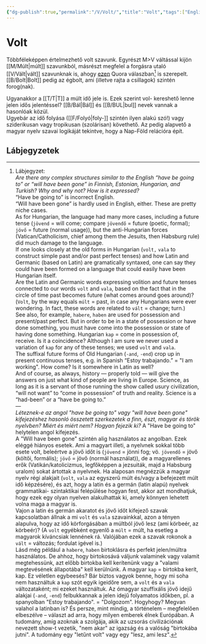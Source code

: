 ```yaml
---
{"dg-publish":true,"permalink":"/V/Volt/","title":"Volt","tags":["Englishtexttranslated"],"created":"2023-10-08T01:51","updated":"2024-10-26T00:49"}
---
```



# Volt

Többféleképpen értelmezhető volt szavunk. Egyrészt M>V váltással kijön [[M/Múlt\|múlt]] szavunkból, másrészt megfelel a forgásra utaló [[V/Vált\|vált]] szavunknak is, ahogy [ezen](https://qr.ae/pKIRyJ) Quora válaszban[^1] is szerepelt.  
[[B/Bolt\|Bolt]] pedig az égbolt, ami (illetve rajta a csillagok) szintén forog(nak).  

Ugyanakkor a [[T/T\|T]] a múlt idő jele is. Ezek szerint vol- kereshető lenne jelen idős jelentéssel? [[B/Bál\|Bál]] és [[B/BUL\|bul]] nevek vannak a hasonlóak közül.  
Ugyebár az idő folyása ([[F/Folyó\|foly-]] szintén ilyen alakú szó!) vagy sziderikusan vagy tropikusan (szolárisan) követhető. Az pedig alapvető a magyar nyelv szavai logikáját tekintve, hogy a Nap-Föld relációra épít.  

## Lábjegyzetek

[^1]: Lábjegyzet:  
*Are there any complex structures similar to the English “have be going to” or “will have been gone” in Finnish, Estonian, Hungarian, and Turkish? Why and why not? How is it expressed?*  
“Have be going to” is incorrect English.  
“Will have been gone” is hardly used in English, either. These are pretty niche cases.  
As for Hungarian, the language had many more cases, including a future tense (`jövend` = will come; compare `jövendő` = future (poetic, formal); `jövő` = future (normal usage)), but the anti-Hungarian forces (Vatican/Catholicism, chief among them the Jesuits, then Habsburg rule) did much damage to the language.  
If one looks closely at the old forms in Hungarian (`volt,` `vala` to construct simple past and/or past perfect tenses) and how Latin and Germanic (based on Latin) are gramatically syntaxed, one can say they could have been formed on a language that could easily have been Hungarian itself.  
Are the Latin and Germanic words expressing volition and future tenses connected to our words `volt` and `vala`, based on the fact that in the circle of time past becomes future (what comes around goes around)?  
(`Volt`, by the way equals `múlt` = past, in case any Hungarians were ever wondering. In fact, these words are related to `vált` = change; turn.)  
See also, for example, `habere`, `haben` are used for possession and present/past perfect. But in order to be in a state of possession or have done something, you must have come into the possession or state of having done something. Hungarian `kap` = come in possession of, receive. Is it a coincidence? Although I am sure we never used a variation of `kap` for any of these tenses; we used `volt` and `vala`.  
The suffixal future forms of Old Hungarian (`-and`, `-end`) crop up in present continuous tenses, e.g. in Spanish “Estoy trabajando.” = "I am working". How come? Is it somewhere in Latin as well?  
And of course, as always, history — properly told — will give the answers on just what kind of people are living in Europe. Science, as long as it is a servant of those running the show called usury civilization, “will not want” to “come in possession” of truth and reality. Science is a “had-been” or a “have be going to.”  
—  
*Léteznek-e az angol "have be going to" vagy "will have been gone" kifejezéshez hasonló összetett szerkezetek a finn, észt, magyar és török nyelvben? Miért és miért nem? Hogyan fejezik ki?*
A "Have be going to" helytelen angol kifejezés.  
A "Will have been gone" szintén alig használatos az angolban. Ezek eléggé hiányos esetek.
Ami a magyart illeti, a nyelvnek sokkal több esete volt, beleértve a jövő időt is (`jövend` = jönni fog; vö. `jövendő` = jövő (költői, formális); `jövő` = jövő (normál használat)), de a magyarellenes erők (Vatikán/katolicizmus, legfőképpen a jezsuiták, majd a Habsburg uralom) sokat ártottak a nyelvnek.
Ha alaposan megnézzük a magyar nyelv régi alakjait (`volt`, `vala` az egyszerű múlt és/vagy a befejezett múlt idő képzésére), és azt, hogy a latin és a germán (latin alapú) nyelvek grammatikai- szintaktikai felépülése hogyan fest, akkor azt mondhatjuk, hogy ezek egy olyan nyelven alakulhattak ki, amely könnyen lehetett volna maga a magyar is.  
Vajon a latin és germán akaratot és jövő időt kifejező szavak kapcsolatban állnak a mi `volt` és `vala` szavainkkal, azon a tényen alapulva, hogy az idő körforgásában a múltból jövő lesz (ami körbeér, az körbeér)?
(A `volt` egyébként egyenlő a `múlt` = múlt, ha esetleg a magyarok kíváncsiak lennének rá. Valójában ezek a szavak rokonok a `vált` = változás; fordulat igével is.)  
Lásd még például a `habere`, `haben` birtoklásra és perfekt jelen/múltra használatos. De ahhoz, hogy birtokosává váljunk valaminek vagy valamit megtehessünk, azt előbb birtokba kell kerítenünk vagy a "valami megtevésének állapotába" kell kerülnünk. A magyar `kap` = birtokba kerít, kap. Ez véletlen egybeesés? Bár biztos vagyok benne, hogy mi soha nem használtuk a `kap` szót egyik igeidőre sem, a `volt` és a `vala` változataként; mi ezeket használtuk.
Az ómagyar szuffixális jövő idejű alakjai (`-and`, `-end`) felbukkannak a jelen idejű folyamatos időkben, pl. a spanyolban "Estoy trabajando". = "Dolgozom". Hogyhogy? Megvan valahol a latinban is?
És persze, mint mindig, a történelem – megfelelően elbeszélve – választ ad arra, hogy milyen emberek élnek Európában. A tudomány, amíg azoknak a szolgája, akik az uzsorás civilizációnak nevezett show-t vezetik, "nem akar" az igazság és a valóság "birtokába jutni". A tudomány egy "letűnt volt" vagy egy "lesz, ami lesz".  